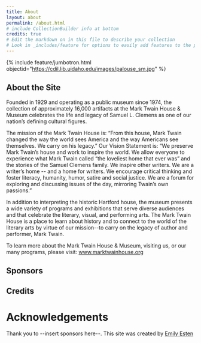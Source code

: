 ```yaml
---
title: About
layout: about
permalink: /about.html
# include CollectionBuilder info at bottom
credits: true
# Edit the markdown on in this file to describe your collection
# Look in _includes/feature for options to easily add features to the page
---
```


{% include feature/jumbotron.html objectid="https://cdil.lib.uidaho.edu/images/palouse_sm.jpg" %}

## About the Site

Founded in 1929 and operating as a public museum since 1974, the collection of approximately 16,000 artifacts at the Mark Twain House & Museum celebrates the life and legacy of Samuel L. Clemens as one of our nation’s defining cultural figures. 

The mission of the Mark Twain House is: “From this house, Mark Twain changed the way the world sees America and the way Americans see themselves. We carry on his legacy.” Our Vision Statement is: “We preserve Mark Twain’s house and work to inspire the world. We allow everyone to experience what Mark Twain called “the loveliest home that ever was” and the stories of the Samuel Clemens family. We inspire other writers. We are a writer’s home -- and a home for writers. We encourage critical thinking and foster literacy, humanity, humor, satire and social justice. We are a forum for exploring and discussing issues of the day, mirroring Twain’s own passions.”

In addition to interpreting the historic Hartford house, the museum presents a wide variety of programs and exhibitions that serve diverse audiences and that celebrate the literary, visual, and performing arts. The Mark Twain House is a place to learn about history and to connect to the world of the literary arts by virtue of our mission--to carry on the legacy of author and performer, Mark Twain.

To learn more about the Mark Twain House & Museum, visiting us, or our many programs, please visit: <a>www.marktwainhouse.org<a/>


## Sponsors

## Credits

# Acknowledgements
Thank you to --insert sponsors here--. This site was created by [Emily Esten](emilyesten.com)
